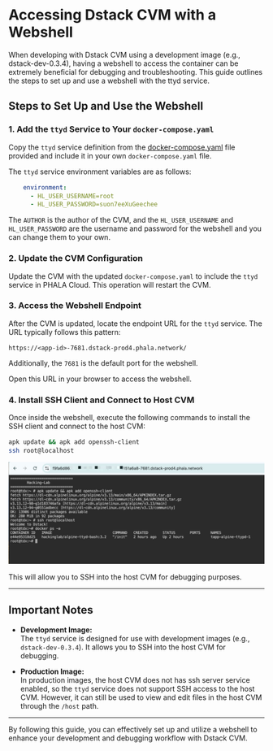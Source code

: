 # Accessing Dstack CVM with a Webshell

When developing with Dstack CVM using a development image (e.g., dstack-dev-0.3.4), having a webshell to access the container can be extremely beneficial for debugging and troubleshooting. This guide outlines the steps to set up and use a webshell with the ttyd service.


## Steps to Set Up and Use the Webshell

### 1. Add the `ttyd` Service to Your `docker-compose.yaml`

Copy the `ttyd` service definition from the [docker-compose.yaml](docker-compose.yaml) file provided and include it in your own `docker-compose.yaml` file.


The `ttyd` service environment variables are as follows:
```yaml
    environment:
      - HL_USER_USERNAME=root
      - HL_USER_PASSWORD=suon7eeXuGeechee
```

The `AUTHOR` is the author of the CVM, and the `HL_USER_USERNAME` and `HL_USER_PASSWORD` are the username and password for the webshell and you can change them to your own.


### 2. Update the CVM Configuration

Update the CVM with the updated `docker-compose.yaml` to include the `ttyd` service in PHALA Cloud. This operation will restart the CVM.

### 3. Access the Webshell Endpoint

After the CVM is updated, locate the endpoint URL for the `ttyd` service. The URL typically follows this pattern:

```
https://<app-id>-7681.dstack-prod4.phala.network/
```

Additionally, the `7681` is the default port for the webshell.

Open this URL in your browser to access the webshell.

### 4. Install SSH Client and Connect to Host CVM

Once inside the webshell, execute the following commands to install the SSH client and connect to the host CVM:

```bash
apk update && apk add openssh-client
ssh root@localhost
```

![image](./image.jpg)

This will allow you to SSH into the host CVM for debugging purposes.

---

## Important Notes

- **Development Image:**  
  The `ttyd` service is designed for use with development images (e.g., `dstack-dev-0.3.4`). It allows you to SSH into the host CVM for debugging.

- **Production Image:**  
  In production images, the host CVM does not has ssh server service enabled, so the `ttyd` service does not support SSH access to the host CVM. However, it can still be used to view and edit files in the host CVM through the `/host` path.

---

By following this guide, you can effectively set up and utilize a webshell to enhance your development and debugging workflow with Dstack CVM.
